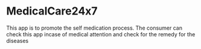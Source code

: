 # MedicalCare24x7
This app is to promote the self medication process. The consumer can check this app incase of medical attention and check for the remedy for the diseases
